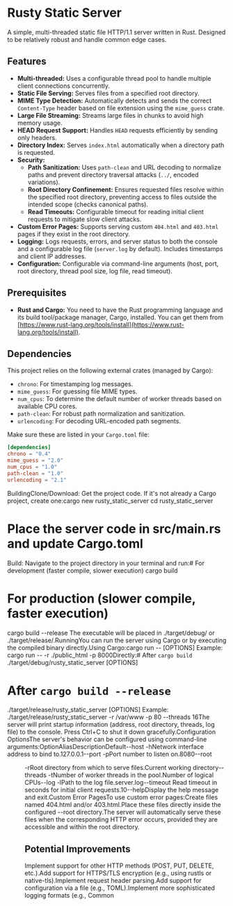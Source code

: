 # Rusty Static Server

A simple, multi-threaded static file HTTP/1.1 server written in Rust. Designed to be relatively robust and handle common edge cases.

## Features

* **Multi-threaded:** Uses a configurable thread pool to handle multiple client connections concurrently.
* **Static File Serving:** Serves files from a specified root directory.
* **MIME Type Detection:** Automatically detects and sends the correct `Content-Type` header based on file extension using the `mime_guess` crate.
* **Large File Streaming:** Streams large files in chunks to avoid high memory usage.
* **HEAD Request Support:** Handles `HEAD` requests efficiently by sending only headers.
* **Directory Index:** Serves `index.html` automatically when a directory path is requested.
* **Security:**
    * **Path Sanitization:** Uses `path-clean` and URL decoding to normalize paths and prevent directory traversal attacks (`../`, encoded variations).
    * **Root Directory Confinement:** Ensures requested files resolve within the specified root directory, preventing access to files outside the intended scope (checks canonical paths).
    * **Read Timeouts:** Configurable timeout for reading initial client requests to mitigate slow client attacks.
* **Custom Error Pages:** Supports serving custom `404.html` and `403.html` pages if they exist in the root directory.
* **Logging:** Logs requests, errors, and server status to both the console and a configurable log file (`server.log` by default). Includes timestamps and client IP addresses.
* **Configuration:** Configurable via command-line arguments (host, port, root directory, thread pool size, log file, read timeout).

## Prerequisites

* **Rust and Cargo:** You need to have the Rust programming language and its build tool/package manager, Cargo, installed. You can get them from [https://www.rust-lang.org/tools/install](https://www.rust-lang.org/tools/install).

## Dependencies

This project relies on the following external crates (managed by Cargo):

* `chrono`: For timestamping log messages.
* `mime_guess`: For guessing file MIME types.
* `num_cpus`: To determine the default number of worker threads based on available CPU cores.
* `path-clean`: For robust path normalization and sanitization.
* `urlencoding`: For decoding URL-encoded path segments.

Make sure these are listed in your `Cargo.toml` file:

```toml
[dependencies]
chrono = "0.4"
mime_guess = "2.0"
num_cpus = "1.0"
path-clean = "1.0"
urlencoding = "2.1"
```

BuildingClone/Download: Get the project code. If it's not already a Cargo project, create one:cargo new rusty_static_server
cd rusty_static_server
# Place the server code in src/main.rs and update Cargo.toml
Build: Navigate to the project directory in your terminal and run:# For development (faster compile, slower execution)
cargo build

# For production (slower compile, faster execution)
cargo build --release
The executable will be placed in ./target/debug/ or ./target/release/.RunningYou can run the server using Cargo or by executing the compiled binary directly.Using Cargo:cargo run -- [OPTIONS]
Example: cargo run -- -r ./public_html -p 8000Directly:# After `cargo build`
./target/debug/rusty_static_server [OPTIONS]

# After `cargo build --release`
./target/release/rusty_static_server [OPTIONS]
Example: ./target/release/rusty_static_server -r /var/www -p 80 --threads 16The server will print startup information (address, root directory, threads, log file) to the console. Press Ctrl+C to shut it down gracefully.Configuration OptionsThe server's behavior can be configured using command-line arguments:OptionAliasDescriptionDefault--host <host>-hNetwork interface address to bind to.127.0.0.1--port <port>-pPort number to listen on.8080--root <dir>-rRoot directory from which to serve files.Current working directory--threads <n>-tNumber of worker threads in the pool.Number of logical CPUs--log <file>-lPath to the log file.server.log--timeout <n>Read timeout in seconds for initial client requests.10--helpDisplay the help message and exit.Custom Error PagesTo use custom error pages:Create files named 404.html and/or 403.html.Place these files directly inside the configured --root directory.The server will automatically serve these files when the corresponding HTTP error occurs, provided they are accessible and within the root directory.

## Potential Improvements

Implement support for other HTTP methods (POST, PUT, DELETE, etc.).Add support for HTTPS/TLS encryption (e.g., using rustls or native-tls).Implement request header parsing.Add support for configuration via a file (e.g., TOML).Implement more sophisticated logging formats (e.g., Common